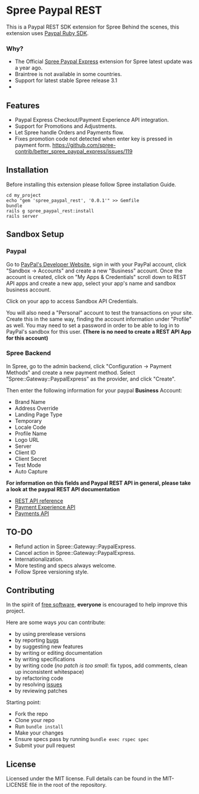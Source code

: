 # Spree Paypal REST

This is a Paypal REST SDK extension for Spree
Behind the scenes, this extension uses [Paypal Ruby SDK](https://github.com/paypal/PayPal-Ruby-SDK).

### Why?
* The Official [Spree Paypal Express](https://github.com/spree-contrib/better_spree_paypal_express) extension for Spree latest update was a year ago.
* Braintree is not available in some countries.
* Support for latest stable Spree release 3.1
* 

## Features
* Paypal Express Checkout/Payment Experience API integration.
* Support for Promotions and Adjustments.
* Let Spree handle Orders and Payments flow.
* Fixes promotion code not detected when enter key is pressed in payment form. https://github.com/spree-contrib/better_spree_paypal_express/issues/119

## Installation
Before installing this extension please follow Spree installation Guide.
    
    cd my_project
    echo "gem 'spree_paypal_rest', '0.0.1'" >> Gemfile
    bundle
    rails g spree_paypal_rest:install
    rails server
        
## Sandbox Setup

### Paypal

Go to [PayPal's Developer Website](https://developer.paypal.com/), sign in with your PayPal account, click "Sandbox -> Accounts" and create a new "Business" account. Once the account is created, click on "My Apps & Credentials" scroll down to REST API apps and create a new app, select your app's name and sandbox business account.

Click on your app to access Sandbox API Credentials.

You will also need a "Personal" account to test the transactions on your site. Create this in the same way, finding the account information under "Profile" as well. You may need to set a password in order to be able to log in to PayPal's sandbox for this user. **(There is no need to create a REST API App for this account)**

### Spree Backend

In Spree, go to the admin backend, click "Configuration -> Payment Methods" and create a new payment method. Select "Spree::Gateway::PaypalExpress" as the provider, and click "Create".

Then enter the following information for your paypal **Business** Account:
* Brand Name
* Address Override
* Landing Page Type
* Temporary
* Locale Code
* Profile Name
* Logo URL
* Server
* Client ID
* Client Secret
* Test Mode
* Auto Capture

**For information on this fields and Paypal REST API in general, please take a look at the paypal REST API documentation**

* [REST API reference](https://developer.paypal.com/docs/api/)
* [Payment Experience API](https://developer.paypal.com/docs/api/payment-experience/)
* [Payments API](https://developer.paypal.com/docs/api/payments/)

## TO-DO
* Refund action in Spree::Gateway::PaypalExpress.
* Cancel action in Spree::Gateway::PaypalExpress.
* Internationalization.
* More testing and specs always welcome.
* Follow Spree versioning style.


## Contributing

In the spirit of [free software](1), **everyone** is encouraged to help improve this project.

Here are some ways *you* can contribute:

* by using prerelease versions
* by reporting [bugs][2]
* by suggesting new features
* by writing or editing documentation
* by writing specifications
* by writing code (*no patch is too small*: fix typos, add comments, clean up inconsistent whitespace)
* by refactoring code
* by resolving [issues][2]
* by reviewing patches

Starting point:

* Fork the repo
* Clone your repo
* Run `bundle install`
* Make your changes
* Ensure specs pass by running `bundle exec rspec spec`
* Submit your pull request

[1]: http://www.fsf.org/licensing/essays/free-sw.html
[2]: https://github.com/spree/better_spree_paypal_express/issues

## License
Licensed under the MIT license. Full details can be found in the MIT-LICENSE file in the root of the repository.